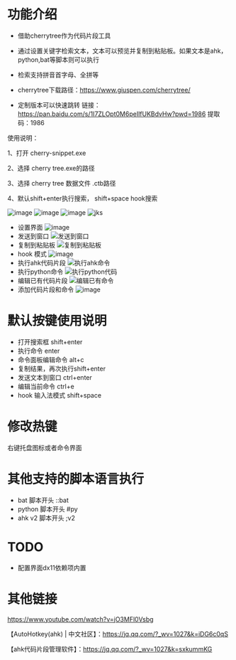 ﻿# 功能介绍
* 借助cherrytree作为代码片段工具
* 通过设置关键字检索文本，文本可以预览并复制到粘贴板。如果文本是ahk，python,bat等脚本则可以执行
* 检索支持拼音首字母、全拼等

* cherrytree下载路径：https://www.giuspen.com/cherrytree/
* 定制版本可以快速跳转
链接：https://pan.baidu.com/s/1I7ZLOpt0M6peIlfUKBdvHw?pwd=1986 
提取码：1986 

使用说明：

1、打开 cherry-snippet.exe

2、选择 cherry tree.exe的路径

3、选择 cherry tree 数据文件 .ctb路径

4、默认shift+enter执行搜索， shift+space hook搜索

![image](https://user-images.githubusercontent.com/26515268/186187953-1f25065d-8d9f-4179-8dd6-6b988bf607f0.png)
![image](https://user-images.githubusercontent.com/26515268/201247039-8c600769-cb0b-49a3-ac2a-8bc6cc6ae643.png)
![image](https://user-images.githubusercontent.com/26515268/184530626-e96a55f9-dfe5-49a0-a69a-964727a13a3d.png)
![jks](https://user-images.githubusercontent.com/26515268/181264528-0d49dc1e-5440-46be-a3de-525999e783f8.gif)

* 设置界面
![image](https://user-images.githubusercontent.com/26515268/201247792-07c9942d-3c17-4715-a5f1-45efe1e79bad.png)
* 发送到窗口
![发送到窗口](https://user-images.githubusercontent.com/26515268/182857886-a8d0be3a-8b58-47b1-bb48-c937d8c4fa52.gif)
* 复制到粘贴板
![复制到粘贴板](https://user-images.githubusercontent.com/26515268/182858230-992bdf37-c7d3-42f2-ba91-02fe19bf7671.gif)
* hook 模式
![image](https://user-images.githubusercontent.com/26515268/201247079-bc0840c2-0224-4aa6-bdd3-518c9e490f42.png)
* 执行ahk代码片段
![执行ahk命令](https://user-images.githubusercontent.com/26515268/182858487-052075ba-0d71-4e7a-b8ce-abbc5484b584.gif)
* 执行python命令
![执行python代码](https://user-images.githubusercontent.com/26515268/182858721-f5ca71fa-c40e-47b8-bedf-b19ddf1766a8.gif)
* 编辑已有代码片段
![编辑已有命令](https://user-images.githubusercontent.com/26515268/182859320-72b8bfc7-755a-4d22-a876-18aa25c9edb5.gif)
* 添加代码片段和命令
![image](https://user-images.githubusercontent.com/26515268/201247491-95cfc917-942e-4638-8c77-0ee7b1de4940.png)


# 默认按键使用说明
* 打开搜索框 shift+enter 
* 执行命令 enter
* 命令面板编辑命令 alt+c 
* 复制结果，再次执行shift+enter
* 发送文本到窗口 ctrl+enter 
* 编辑当前命令 ctrl+e 
* hook 输入法模式  shift+space


# 修改热键
右键托盘图标或者命令界面

# 其他支持的脚本语言执行
* bat 脚本开头 ::bat
* python 脚本开头  #py
* ahk v2  脚本开头 ;v2

# TODO
* 配置界面dx11依赖项内置


# 其他链接

https://www.youtube.com/watch?v=jO3MFl0Vsbg

【AutoHotkey(ahk) | 中文社区】：https://jq.qq.com/?_wv=1027&k=iDG6c0qS

【ahk代码片段管理软件】：https://jq.qq.com/?_wv=1027&k=sxkummKG


